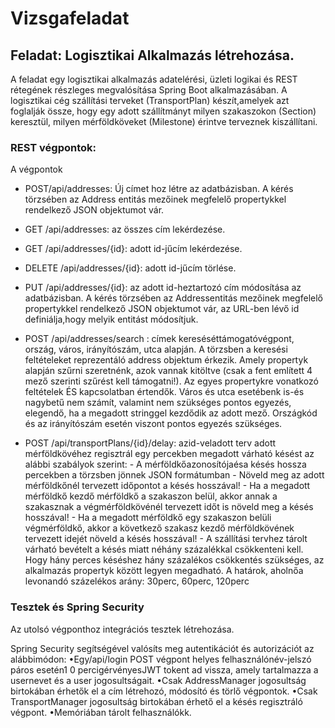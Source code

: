 # Vizsgafeladat

## Feladat: Logisztikai Alkalmazás létrehozása.
A feladat egy logisztikai alkalmazás adatelérési, üzleti logikai és REST rétegének részleges megvalósítása Spring Boot
alkalmazásában. A logisztikai cég szállítási terveket (TransportPlan) készít,amelyek azt foglalják össze, hogy egy adott
szállítmányt milyen szakaszokon (Section) keresztül, milyen mérföldköveket (Milestone) érintve terveznek kiszállítani.

### REST végpontok:
A végpontok
  - POST/api/addresses: Új címet hoz létre az adatbázisban. A kérés törzsében az Address entitás mezőinek
    megfelelő propertykkel rendelkező JSON objektumot vár.

  - GET /api/addresses: az összes cím lekérdezése.

  - GET /api/addresses/{id}: adott id-jűcím lekérdezése.

  - DELETE /api/addresses/{id}: adott id-jűcím törlése.

  - PUT /api/addresses/{id}: az adott id-heztartozó cím módosítása az adatbázisban. A kérés törzsében
    az Addressentitás mezőinek megfelelő propertykkel rendelkező JSON objektumot vár, az URL-ben lévő
    id definiálja,hogy melyik entitást módosítjuk.

  - POST /api/addresses/search : címek kereséséttámogatóvégpont, ország, város, irányítószám, utca alapján.
    A törzsben a keresési feltételeket reprezentáló address objektum érkezik. Amely propertyk alapján
    szűrni szeretnénk, azok vannak kitöltve (csak a fent említett 4 mező szerinti szűrést kell támogatni!).
    Az egyes propertykre vonatkozó feltételek ÉS kapcsolatban értendők. Város és utca esetébenk is-és
    nagybetű nem számít, valamint nem szükséges pontos egyezés, elegendő, ha a megadott stringgel kezdődik
    az adott mező. Országkód és az irányítószám esetén viszont pontos egyezés szükséges.

  - POST /api/transportPlans/{id}/delay: azid-veladott terv adott mérföldkövéhez regisztrál egy
    percekben megadott várható késést az alábbi szabályok szerint:
        - A mérföldkőazonosítójaésa késés hossza percekben a törzsben jönnek JSON formátumban
        - Növeld meg az adott mérföldkőnél tervezett időpontot a késés hosszával!
        - Ha a megadott mérföldkő kezdő mérföldkő a szakaszon belül, akkor annak a szakasznak a
          végmérföldkövénél tervezett időt is növeld meg a késés hosszával!
        - Ha a megadott mérföldkő egy szakaszon belüli végmérföldkő, akkor a következő szakasz kezdő
          mérföldkövének tervezett idejét növeld a késés hosszával!
        - A szállítási tervhez tárolt várható bevételt a késés miatt néhány százalékkal csökkenteni
          kell. Hogy hány perces késéshez hány százalékos csökkentés szükséges, az alkalmazás propertyk
          között legyen megadható. A határok, aholnőa levonandó százelékos arány: 30perc, 60perc, 120perc

### Tesztek és Spring Security
Az utolsó végponthoz integrációs tesztek létrehozása.

Spring Security segítségével valósíts meg autentikációt és autorizációt az alábbimódon:
    •Egy/api/login POST végpont helyes felhasználónév-jelszó páros esetén1 0 percigérvényesJWT tokent ad vissza, amely
    tartalmazza a usernevet és a user jogosultságait.
    •Csak AddressManager jogosultság birtokában érhetők el a cím létrehozó, módosító és törlő végpontok.
    •Csak TransportManager jogosultság birtokában érhető el a késés regisztráló végpont.
    •Memóriában tárolt felhasználókk.